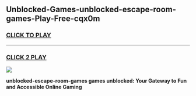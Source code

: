 
## Unblocked-Games-unblocked-escape-room-games-Play-Free-cqx0m
<h3>
<a href="https://premium76.site?title=unblocked-escape-room-games&ref=18A">CLICK TO PLAY</a></h3>
<hr>

<h3>
<a href="https://premium76.site?title=unblocked-escape-room-games&ref=18A">CLICK 2 PLAY</a>
  
</h3>

<a href="https://premium76.site?title=unblocked-escape-room-games&ref=18A"><img src="https://clearcache.store/games.png"></a>


**unblocked-escape-room-games games unblocked: Your Gateway to Fun and Accessible Online Gaming**
